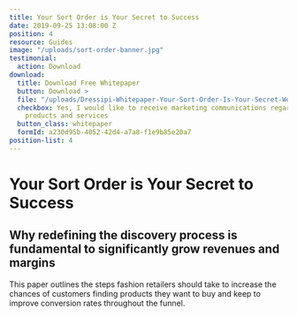 ```yaml
---
title: Your Sort Order is Your Secret to Success
date: 2019-09-25 13:08:00 Z
position: 4
resource: Guides
image: "/uploads/sort-order-banner.jpg"
testimonial:
  action: Download
download:
  title: Download Free Whitepaper
  button: Download >
  file: "/uploads/Dressipi-Whitepaper-Your-Sort-Order-Is-Your-Secret-Weapon-To-Success-5e4ec9.pdf"
  checkbox: Yes, I would like to receive marketing communications regarding Dressipi
    products and services
  button_class: whitepaper
  formId: a230d95b-4052-42d4-a7a8-f1e9b85e20a7
position-list: 4
---
```


# Your Sort Order is Your Secret to Success

## Why redefining the discovery process is fundamental to significantly grow revenues and margins

This paper outlines the steps fashion retailers should take to increase the chances of customers finding products they want to buy and keep to improve conversion rates throughout the funnel.
